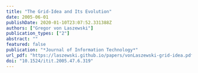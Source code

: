 ```yaml
---
title: "The Grid-Idea and Its Evolution"
date: 2005-06-01
publishDate: 2020-01-10T23:07:52.331388Z
authors: ["Gregor von Laszewski"]
publication_types: ["2"]
abstract: ""
featured: false
publication: "*Journal of Information Technology*"
url_pdf: "https://laszewski.github.io/papers/vonLaszewski-grid-idea.pdf"
doi: "10.1524/itit.2005.47.6.319"
---
```


